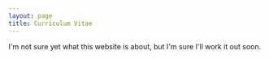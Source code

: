 ```yaml
---
layout: page
title: Curriculum Vitae
---
```


I'm not sure yet what this website is about, but I'm sure I'll work it out soon.
